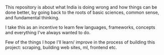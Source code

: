 This repository is about what India is doing wrong and how things can be done better, by going back to the roots of
basic sciences, common sense, and fundamental thinking.

I take this as an incentive to learn few languages, frameworks, concepts and everything I've always wanted to do.

Few of the things I hope I'll learn/ improve in the process of building this project:
scraping, building web sites, ml, frontend etc.